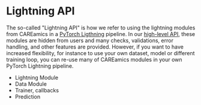 # Lightning API

The so-called "Lightning API" is how we refer to using the lightning modules 
from CAREamics in a [PyTorch Ligthning](https://lightning.ai/docs/pytorch/stable/) 
pipeline. In our [high-level API](../careamist_api/index.md), these modules are 
hidden from users and many checks, validations, error handling, and other 
features are provided. However, if you want to have increased flexibility, for instance
to use your own dataset, model or different training loop, you can re-use many of 
CAREamics modules in your own PyTorch Lightning pipeline.




- Lightning Module
- Data Module
- Trainer, callbacks
- Prediction